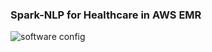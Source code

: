 ### Spark-NLP for Healthcare in AWS EMR

![software config](https://github.com/JohnSnowLabs/spark-nlp-workshop/blob/master/platforms/emr/software_configs.png?raw=true)
